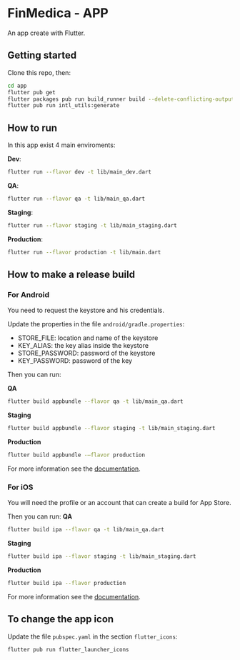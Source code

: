 # FinMedica - APP

An app create with Flutter.

## Getting started

Clone this repo, then:

```bash
cd app
flutter pub get
flutter packages pub run build_runner build --delete-conflicting-outputs
flutter pub run intl_utils:generate
```
    
## How to run

In this app exist 4 main enviroments:

**Dev**:
```bash
flutter run --flavor dev -t lib/main_dev.dart  
```
**QA**:
```bash
flutter run --flavor qa -t lib/main_qa.dart  
```
**Staging**:
```bash
flutter run --flavor staging -t lib/main_staging.dart  
```
**Production**:
```bash
flutter run --flavor production -t lib/main.dart  
```

##  How to make a release build

### For Android

You need to request the keystore and his credentials.

Update the properties in the file `android/gradle.properties`:
- STORE_FILE: location and name of the keystore
- KEY_ALIAS: the key alias inside the keystore
- STORE_PASSWORD: password of the keystore
- KEY_PASSWORD: password of the key

Then you can run:

**QA**
```bash
flutter build appbundle --flavor qa -t lib/main_qa.dart
```
**Staging**
```bash
flutter build appbundle --flavor staging -t lib/main_staging.dart
```
**Production**
```bash
flutter build appbundle -—flavor production
```
For more information see the [documentation](https://docs.flutter.dev/deployment/android).

### For iOS
You will need the profile or an account that can create a build for App Store.

Then you can run:
**QA**
```bash
flutter build ipa --flavor qa -t lib/main_qa.dart
```
**Staging**
```bash
flutter build ipa --flavor staging -t lib/main_staging.dart
```
**Production**
```bash
flutter build ipa --flavor production
```
For more information see the [documentation](https://docs.flutter.dev/deployment/ios).

## To change the app icon

Update the file `pubspec.yaml` in the section `flutter_icons`:

```
flutter pub run flutter_launcher_icons
```